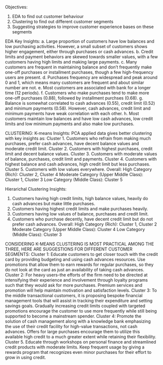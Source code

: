 Objectives:
1. EDA to find out customer behaviour
2. Clustering to find out different customer segments
3. Suggesting strategies to improve customer experience bases on these segments

EDA Key Insights:
a. Large proportion of customers have low balances and low purchasing activities. However, a small subset of customers shows higher engagement, either through purchases or cash advances.
b. Credit limits and payment behaviors are skewed towards smaller values, with a few customers having high limits and making large payments.
c. Many customers are frequent in maintaining balance and don’t frequently make one-off purchases or installment purchases, though a few high-frequency users are present.
d. Purchases frequency are widespread and peak around 0 and 1, which means many customers are frequent and about similar number are not.
e. Most customers are associated with bank for a longer time (12 periods).
f. Customers who make purchases tend to make more one-off purchases (0.88), followed by installment purchses (0.68).
g. Balance is somewhat correlated to cash advances (0.55), credit limit (0.52) and minimum payments (0.58). However, cash advances, credit limit and minimum payments have weak correlation with each other.
h. Most customers maintain low balances and have low cash advances, low credit limits and low minimum payments and also make low purchases.

CLUSTERING:
K-means Insights:
PCA applied data gives better clustering with key insights as:
Cluster 1. Customers who refrain from making much purchases, prefer cash advances, have decent balance values and moderate credit limit.
Cluster 2. Customers with highest purchases, credit limit and decent balance values.
Cluster 3. Customers with moderate values of balance, purchases, credit limit and payments.
Cluster 4. Customers with highest balance and cash advances, high credit limit but less purchases.
Cluster 5. Customers with low values everywhere.
Overall:
High Category (Rich): Cluster 2, Cluster 4
Moderate Category (Upper Middle Class): Cluster 1, Cluster 3
Low Category (Middle Class): Cluster 5


Hierarichal Clustering Insights:
1. Customers having high credit limits, high balance values, heavily do cash advances but make little purchases.
2. Customers having highest credit limits and make purchases heavily.
3. Customers having low values of balance, purchases and credit limit.
4. Customers who purchase decently, have decent credit limit but do not prefer cash advances.
Overall:
High Category (Rich): Cluster 1, Cluster 2
Moderate Category (Upper Middle Class): Cluster 4
Low Category (Middle Class): Cluster 3


CONSIDERING K-MEANS CLUSTERING IS MOST PRACTICAL AMONG THE THREE, HERE ARE SUGGESTIONS FOR DIFFERENT CUSTOMER SEGMENTS:
Cluster 1: Educate customers to get closer touch with the credit card by providing budgeting and using cash advances resources. Use promotions that allow them to earn rewards for regular purchases, so they do not look at the card as just an availability of taking cash advances.
Cluster 2: For heavy users-the efforts of the firm need to be directed at intensifying their experience and involvement through loyalty programs such that they would ask for more purchases. Premium services and promotion will help maintain motivation and satisfaction levels.
Cluster 3: To the middle transactional customers, it is proposing bespoke financial management tools that will assist in tracking their expenditure and setting savings goals. Gradually increasing credit limits coupled with targeted promotions encourage the customer to use more frequently while still being supported to become a mainstream spender.
Cluster 4: Promote the solution of cash management along with a knowledge bank emphasizing the use of their credit facility for high-value transactions, not cash advances. Offers for large purchases encourage them to utilize this available high credit to a much greater extent while retaining their flexibility.
Cluster 5. Educate through workshops on personal finance and streamlined credit products with moderate limits. Keep frequent usage by giving a rewards program that recognizes even minor purchases for their effort to grow in using credit.
